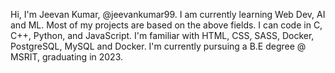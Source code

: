 Hi, I'm Jeevan Kumar, @jeevankumar99.
I am currently learning Web Dev, AI and ML.
Most of my projects are based on the above fields. I can code in C, C++, Python, and JavaScript.
I'm familiar with HTML, CSS, SASS, Docker, PostgreSQL, MySQL and Docker.
I'm currently pursuing a B.E degree @ MSRIT, graduating in 2023.
